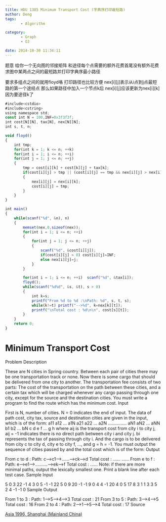 ```yaml
---
title: HDU 1385 Minimum Transport Cost (字典序打印最短路)
author: Deng
tags: 
       - Algorithm

category: 
       - Graph
       - OJ

date: 2014-10-30 11:34:11
---
```

题意 给你一个无向图的邻接矩阵 和途径每个点需要的额外花费首尾没有额外花费 求图中某两点之间的最短路并打印字典序最小路径

要求多组点之间的就用floyd咯 打印路径也比较方便 nex[i][j]表示从i点到j点最短路的第一个途经点 那么如果路径中加入一个节点k后 nex[i][j]应该更新为nex[i][k] 因为要途径k了

```js 
#include<cstdio>
#include<cstring>
using namespace std;
const int N = 100,INF=0x3f3f3f;
int cost[N][N], tax[N], nex[N][N];
int s, t, n;

void floyd()
{
    int tmp;
    for(int k = 1; k <= n; ++k)
    for(int i = 1; i <= n; ++i)
    for(int j = 1; j <= n; ++j)
    {
        tmp = cost[i][k] + cost[k][j] + tax[k];
        if(cost[i][j] > tmp || (cost[i][j] == tmp && nex[i][j] > nex[i][k]))
        {
            nex[i][j] = nex[i][k];
            cost[i][j] = tmp;
        }
    }
}

int main()
{
    while(scanf("%d", &n), n)
    {
        memset(nex,0,sizeof(nex));
        for(int i = 1; i <= n; ++i)
        {
            for(int j = 1; j <= n; ++j)
            {
                scanf("%d", &cost[i][j]);
                if(cost[i][j] < 0) cost[i][j]=INF;
                else nex[i][j]=j;
            }
        }

        for(int i = 1; i <= n; ++i)  scanf("%d", &tax[i]);
        floyd();
        while(scanf("%d%d", &s, &t), s > 0)
        {
            int k=s;
            printf("From %d to %d :\nPath: %d", s, t, s);
            while(k!=t) printf("-->%d", k=nex[k][t]);
            printf("\nTotal cost : %d\n\n", cost[s][t]);
        }
    }
    return 0;
}
```

# Minimum Transport Cost

Problem Description

These are N cities in Spring country. Between each pair of cities there may be one transportation track or none. Now there is some cargo that should be delivered from one city to another. The transportation fee consists of two parts:
The cost of the transportation on the path between these cities, and
a certain tax which will be charged whenever any cargo passing through one city, except for the source and the destination cities.
You must write a program to find the route which has the minimum cost.
Input

First is N, number of cities. N = 0 indicates the end of input.
The data of path cost, city tax, source and destination cities are given in the input, which is of the form:
a11 a12 ... a1N
a21 a22 ... a2N
...............
aN1 aN2 ... aNN
b1 b2 ... bN
c d
e f
...
g h
where aij is the transport cost from city i to city j, aij = -1 indicates there is no direct path between city i and city j. bi represents the tax of passing through city i. And the cargo is to be delivered from city c to city d, city e to city f, ..., and g = h = -1. You must output the sequence of cities passed by and the total cost which is of the form:
Output

From c to d :
Path: c-->c1-->......-->ck-->d
Total cost : ......
......
From e to f :
Path: e-->e1-->..........-->ek-->f
Total cost : ......
Note: if there are more minimal paths, output the lexically smallest one. Print a blank line after each test case.
Sample Input

5 0 3 22 -1 4 3 0 5 -1 -1 22 5 0 9 20 -1 -1 9 0 4 4 -1 20 4 0 5 17 8 3 1 1 3 3 5 2 4 -1 -1 0
Sample Output

From 1 to 3 : Path: 1-->5-->4-->3 Total cost : 21 From 3 to 5 : Path: 3-->4-->5 Total cost : 16 From 2 to 4 : Path: 2-->1-->5-->4 Total cost : 17
Source

[Asia 1996, Shanghai (Mainland China)](http://acm.hdu.edu.cn/search.php?field=problem&key=Asia+1996%2C+Shanghai+%28Mainland+China%29&source=1&searchmode=source)